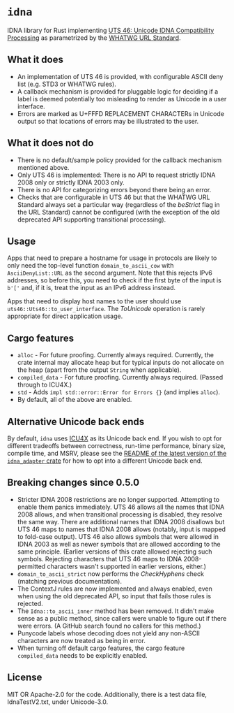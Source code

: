 # `idna`

IDNA library for Rust implementing [UTS 46: Unicode IDNA Compatibility Processing](https://www.unicode.org/reports/tr46/) as parametrized by the [WHATWG URL Standard](https://url.spec.whatwg.org/#idna).

## What it does

* An implementation of UTS 46 is provided, with configurable ASCII deny list (e.g. STD3 or WHATWG rules).
* A callback mechanism is provided for pluggable logic for deciding if a label is deemed potentially too misleading to render as Unicode in a user interface.
* Errors are marked as U+FFFD REPLACEMENT CHARACTERs in Unicode output so that locations of errors may be illustrated to the user.

## What it does not do

* There is no default/sample policy provided for the callback mechanism mentioned above.
* Only UTS 46 is implemented: There is no API to request strictly IDNA 2008 only or strictly IDNA 2003 only.
* There is no API for categorizing errors beyond there being an error.
* Checks that are configurable in UTS 46 but that the WHATWG URL Standard always set a particular way (regardless of the _beStrict_ flag in the URL Standard) cannot be configured (with the exception of the old deprecated API supporting transitional processing).

## Usage

Apps that need to prepare a hostname for usage in protocols are likely to only need the top-level function `domain_to_ascii_cow` with `AsciiDenyList::URL` as the second argument. Note that this rejects IPv6 addresses, so before this, you need to check if the first byte of the input is `b'['` and, if it is, treat the input as an IPv6 address instead.

Apps that need to display host names to the user should use `uts46::Uts46::to_user_interface`. The _ToUnicode_ operation is rarely appropriate for direct application usage.

## Cargo features

* `alloc` - For future proofing. Currently always required. Currently, the crate internal may allocate heap but for typical inputs do not allocate on the heap (apart from the output `String` when applicable).
* `compiled_data` - For future proofing. Currently always required. (Passed through to ICU4X.)
* `std` - Adds `impl std::error::Error for Errors {}` (and implies `alloc`).
* By default, all of the above are enabled.

## Alternative Unicode back ends

By default, `idna` uses [ICU4X](https://github.com/unicode-org/icu4x/) as its Unicode back end. If you wish to opt for different tradeoffs between correctness, run-time performance, binary size, compile time, and MSRV, please see the [README of the latest version of the `idna_adapter` crate](https://docs.rs/crate/idna_adapter/latest) for how to opt into a different Unicode back end.

## Breaking changes since 0.5.0

* Stricter IDNA 2008 restrictions are no longer supported. Attempting to enable them panics immediately. UTS 46 allows all the names that IDNA 2008 allows, and when transitional processing is disabled, they resolve the same way. There are additional names that IDNA 2008 disallows but UTS 46 maps to names that IDNA 2008 allows (notably, input is mapped to fold-case output). UTS 46 also allows symbols that were allowed in IDNA 2003 as well as newer symbols that are allowed according to the same principle. (Earlier versions of this crate allowed rejecting such symbols. Rejecting characters that UTS 46 maps to IDNA 2008-permitted characters wasn't supported in earlier versions, either.)
* `domain_to_ascii_strict` now performs the _CheckHyphens_ check (matching previous documentation).
* The ContextJ rules are now implemented and always enabled, even when using the old deprecated API, so input that fails those rules is rejected.
* The `Idna::to_ascii_inner` method has been removed. It didn't make sense as a public method, since callers were unable to figure out if there were errors. (A GitHub search found no callers for this method.)
* Punycode labels whose decoding does not yield any non-ASCII characters are now treated as being in error.
* When turning off default cargo features, the cargo feature `compiled_data` needs to be explicitly enabled.

## License

MIT OR Apache-2.0 for the code. Additionally, there is a test data file, IdnaTestV2.txt, under Unicode-3.0.
